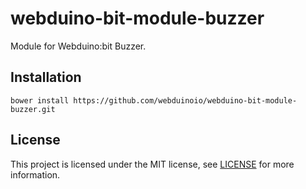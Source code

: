 # webduino-bit-module-buzzer

Module for Webduino:bit Buzzer.

## Installation

```shell
bower install https://github.com/webduinoio/webduino-bit-module-buzzer.git
```

## License

This project is licensed under the MIT license, see [LICENSE](LICENSE) for more information.
